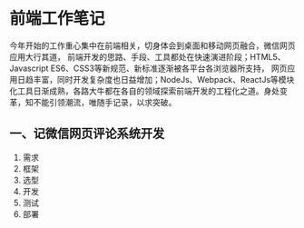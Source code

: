 # 前端工作笔记

>
今年开始的工作重心集中在前端相关，切身体会到桌面和移动网页融合，微信网页应用大行其道，
前端开发的思路、手段、工具都处在快速演进阶段；HTML5、Javascript ES6、CSS3等新规范、新标准逐渐被各平台各浏览器所支持，
网页应用日趋丰富，同时开发复杂度也日益增加；NodeJs、Webpack、ReactJs等模块化工具日渐成熟，各路大牛都在各自的领域探索前端开发的工程化之道。身处变革，知不能引领潮流，唯随手记录，以求突破。


## 一、记微信网页评论系统开发
>
1. 需求
2. 框架
3. 选型
4. 开发
5. 测试
6. 部署
